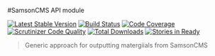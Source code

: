 #SamsonCMS API module  

[![Latest Stable Version](https://poser.pugx.org/samsoncms/api/v/stable.svg)](https://packagist.org/packages/samsoncms/material)
[![Build Status](https://scrutinizer-ci.com/g/samsoncms/api/badges/build.png?b=master)](https://scrutinizer-ci.com/g/samsoncms/api/build-status/master)
[![Code Coverage](https://scrutinizer-ci.com/g/samsoncms/api/badges/coverage.png?b=master)](https://scrutinizer-ci.com/g/samsoncms/api/?branch=master)
[![Scrutinizer Code Quality](https://scrutinizer-ci.com/g/samsoncms/api/badges/quality-score.png?b=master)](https://scrutinizer-ci.com/g/samsoncms/api/?branch=master) 
[![Total Downloads](https://poser.pugx.org/samsoncms/api/downloads.svg)](https://packagist.org/packages/samsoncms/material)
[![Stories in Ready](https://badge.waffle.io/samsoncms/material.png?label=ready&title=Ready)](https://waffle.io/samsoncms/material)

> Generic approach for outputting matergiials from SamsonCMS